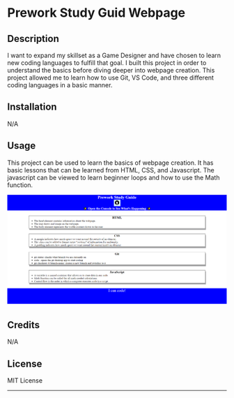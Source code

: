 # Prework Study Guid Webpage

## Description

I want to expand my skillset as a Game Designer and have chosen to learn new coding languages to fulfill that goal.  I built this project in order to understand the basics before diving deeper into webpage creation. This project allowed me to learn how to use Git, VS Code, and three different coding languages in a basic manner.


## Installation

N/A

## Usage

This project can be used to learn the basics of webpage creation.  It has basic lessons that can be learned from HTML, CSS, and Javascript.
The javascript can be viewed to learn beginner loops and how to use the Math function.

![alt text](assets/images/websitePreview.PNG)

## Credits

N/A

## License

MIT License

---
